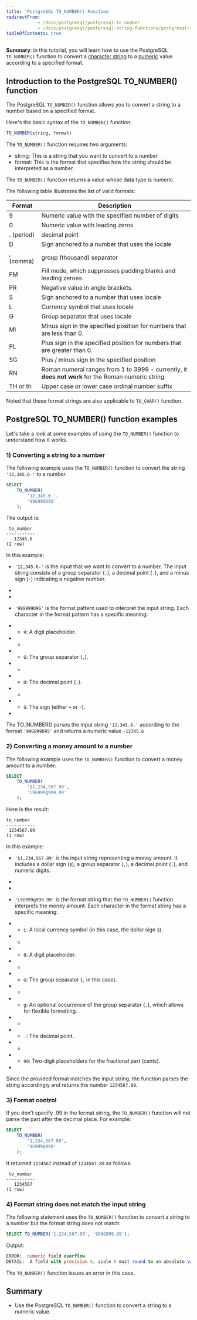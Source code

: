 ```yaml
---
title: 'PostgreSQL TO_NUMBER() Function'
redirectFrom:
            - /docs/postgresql/postgresql-to_number 
            - /docs/postgresql/postgresql-string-functions/postgresql-to_number
tableOfContents: true
---
```


**Summary**: in this tutorial, you will learn how to use the PostgreSQL `TO_NUMBER()` function to convert a [character string](/docs/postgresql/postgresql-char-varchar-text) to a [numeric](/docs/postgresql/postgresql-tutorial/postgresql-numeric) value according to a specified format.

## Introduction to the PostgreSQL TO_NUMBER() function

The PostgreSQL `TO_NUMBER()` function allows you to convert a string to a number based on a specified format.

Here's the basic syntax of the `TO_NUMBER()` function:

```sql
TO_NUMBER(string, format)
```

The `TO_NUMBER()` function requires two arguments:

- string: This is a string that you want to convert to a number.
- format: This is the format that specifies how the string should be interpreted as a number.

The `TO_NUMBER()` function returns a value whose data type is numeric.

The following table illustrates the list of valid formats:

| Format     | Description                                                                                         |
| ---------- | --------------------------------------------------------------------------------------------------- |
| 9          | Numeric value with the specified number of digits                                                   |
| 0          | Numeric value with leading zeros                                                                    |
| . (period) | decimal point                                                                                       |
| D          | Sign anchored to a number that uses the locale                                                      |
| , (comma)  | group (thousand) separator                                                                          |
| FM         | Fill mode, which suppresses padding blanks and leading zeroes.                                      |
| PR         | Negative value in angle brackets.                                                                   |
| S          | Sign anchored to a number that uses locale                                                          |
| L          | Currency symbol that uses locale                                                                    |
| G          | Group separator that uses locale                                                                    |
| MI         | Minus sign in the specified position for numbers that are less than 0.                              |
| PL         | Plus sign in the specified position for numbers that are greater than 0.                            |
| SG         | Plus / minus sign in the specified position                                                         |
| RN         | Roman numeral ranges from 1 to 3999 - currently, it **does not work** for the Roman numeric string. |
| TH or th   | Upper case or lower case ordinal number suffix                                                      |

Noted that these format strings are also applicable to `TO_CHAR()` function.

## PostgreSQL TO_NUMBER() function examples

Let's take a look at some examples of using the `TO_NUMBER()` function to understand how it works.

### 1) Converting a string to a number

The following example uses the `TO_NUMBER()` function to convert the string `'12,345.6-'` to a number.

```sql
SELECT
    TO_NUMBER(
        '12,345.6-',
        '99G999D9S'
    );
```

The output is:

```
 to_number
-----------
  -12345.6
(1 row)
```

In this example:

- `'12,345.6-'` is the input that we want to convert to a number. The input string consists of a group separator (`,`), a decimal point (`.`), and a minus sign (`-`) indicating a negative number.

-

-
- `'99G999D9S'` is the format pattern used to interpret the input string. Each character in the format pattern has a specific meaning:

- - `9`: A digit placeholder.
- -
- - `G`: The group separator (`,`).
- -
- - `D`: The decimal point (`.`).
- -
- - `S`: The sign (either `+` or `-`).

-

The TO_NUMBER() parses the input string `'12,345.6-'` according to the format `'99G999D9S'` and returns a numeric value `-12345.6`

### 2) Converting a money amount to a number

The following example uses the `TO_NUMBER()` function to convert a money amount to a number:

```sql
SELECT
    TO_NUMBER(
        '$1,234,567.89',
        'L9G999g999.99'
    );
```

Here is the result:

```
to_number
-----------
 1234567.89
(1 row)
```

In this example:

- `'$1,234,567.89'` is the input string representing a money amount. It includes a dollar sign (`$`), a group separator (`,`), a decimal point (`.`), and numeric digits.

-

-
- `'L9G999g999.99'` is the format string that the `TO_NUMBER()` function interprets the money amount. Each character in the format string has a specific meaning:

- - `L`: A local currency symbol (in this case, the dollar sign `$`).
- -
- - `9`: A digit placeholder.
- -
- - `G`: The group separator (`,` in this case).
- -
- - `g`: An optional occurrence of the group separator (`,`), which allows for flexible formatting.
- -
- - `.`: The decimal point.
- -
- - `99`: Two-digit placeholders for the fractional part (cents).

-

Since the provided format matches the input string, the function parses the string accordingly and returns the number `1234567.89`.

### 3) Format control

If you don't specify .99 in the format string, the `TO_NUMBER()` function will not parse the part after the decimal place. For example:

```sql
SELECT
    TO_NUMBER(
        '1,234,567.89',
        '9G999g999'
    );
```

It returned `1234567` instead of `1234567.89` as follows:

```
 to_number
-----------
   1234567
(1 row)
```

### 4) Format string does not match the input string

The following statement uses the `TO_NUMBER()` function to convert a string to a number but the format string does not match:

```sql
SELECT TO_NUMBER('1,234,567.89', '999G999.99');
```

Output:

```sql
ERROR:  numeric field overflow
DETAIL:  A field with precision 6, scale 0 must round to an absolute value less than 10^6.
```

The `TO_NUMBER()` function issues an error in this case.

## Summary

- Use the PostgreSQL `TO_NUMBER()` function to convert a string to a numeric value.
